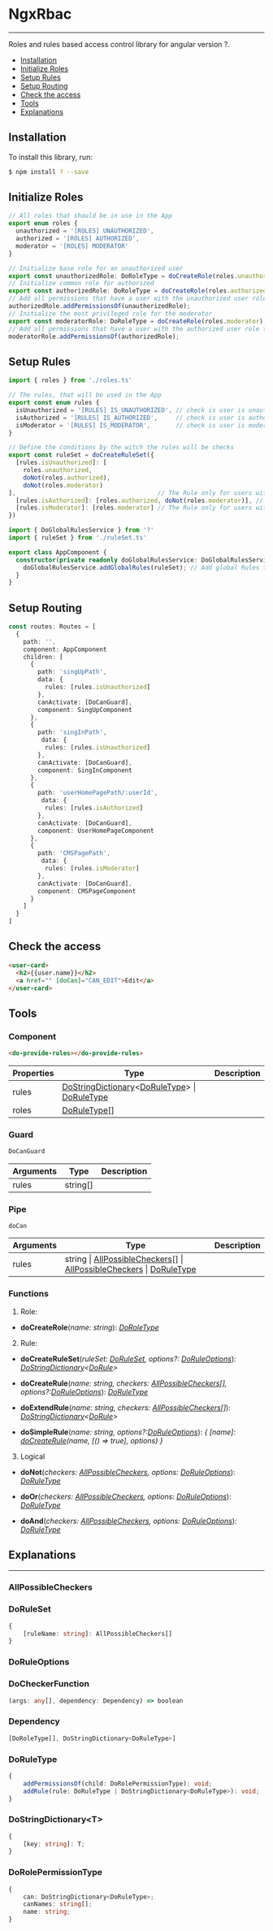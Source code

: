 # NgxRbac
----

Roles and rules based access control library for angular version ?.

* [Installation](#installation)
* [Initialize Roles](#initializeRole)
* [Setup Rules](#setupRules)
* [Setup Routing](#setupRouting)
* [Check the access](#checkTheAccess)
* [Tools](#tools)
* [Explanations](#explanations)


## Installation

To install this library, run:

```bash
$ npm install ? --save 
```

## <a id="initializeRole"></a>Initialize Roles

```ts
// All roles that should be in use in the App
export enum roles {
  unauthorized = '[ROLES] UNAUTHORIZED',
  authorized = '[ROLES] AUTHORIZED',
  moderator = '[ROLES] MODERATOR'
}

// Initialize base role for an unauthorized user  
export const unauthorizedRole: DoRoleType = doCreateRole(roles.unauthorized);
// Initialize common role for authorized 
export const authorizedRole: DoRoleType = doCreateRole(roles.authorized);
// Add all permissions that have a user with the unauthorized user role to the authorized
authorizedRole.addPermissionsOf(unauthorizedRole);
// Initialize the most privileged role for the moderator  
export const moderatorRole: DoRoleType = doCreateRole(roles.moderator);
// Add all permissions that have a user with the authorized user role to the moderator
moderatorRole.addPermissionsOf(authorizedRole);
```

## <a id="setupRules"></a>Setup Rules

```ts
import { roles } from './roles.ts'

// The rules, that will be used in the App
export const enum rules {
  isUnauthorized = '[RULES] IS_UNAUTHORIZED', // check is user is unauthorized 
  isAuthorized = '[RULES] IS_AUTHORIZED',     // check is user is authorized
  isModerator = '[RULES] IS_MODERATOR',       // check is user is moderator
}

// Define the conditions by the witch the rules will be checks   
export const ruleSet = doCreateRuleSet({
  [rules.isUnauthorized]: [
    roles.unauthorized, 
    doNot(roles.authorized), 
    doNot(roles.moderator)
],                                       // The Rule only for users with unauthorized Role
  [rules.isAuthorized]: [roles.authorized, doNot(roles.moderator)], // The Rule only for users with authorized Role
  [rules.isModerator]: [roles.moderator] // The Rule only for users with moderator Role
})
```

```ts
import { DoGlobalRulesService } from '?'
import { ruleSet } from './ruleSet.ts'

export class AppComponent {
  constructor(private readonly doGlobalRulesService: DoGlobalRulesService) {
    doGlobalRulesService.addGlobalRules(ruleSet); // Add global Rules to the pull of global rules  
  }
}
```

## <a id="setupRouting"></a>Setup Routing

```ts
const routes: Routes = [
  {
    path: '',
    component: AppComponent
    children: [
      {
        path: 'singUpPath',
        data: {
          rules: [rules.isUnauthorized]
        },
        canActivate: [DoCanGuard],
        component: SingUpComponent
      },
      {
        path: 'singInPath',
         data: {
          rules: [rules.isUnauthorized]
        },
        canActivate: [DoCanGuard],
        component: SingInComponent
      },
      {
        path: 'userHomePagePath/:userId',
         data: {
          rules: [rules.isAuthorized]
        },
        canActivate: [DoCanGuard],
        component: UserHomePageComponent
      },
      {
        path: 'CMSPagePath',
         data: {
          rules: [rules.isModerator]
        },
        canActivate: [DoCanGuard],
        component: CMSPageComponent
      }
    ]
  }
]
```

## <a id="checkTheAccess"></a>Check the access


```html
<user-card>
  <h2>{{user.name}}</h2>
  <a href="" [doCan]="CAN_EDIT">Edit</a>
</user-card>
```

## Tools
### Component

```html 
<do-provide-rules></do-provide-rules>
```

| Properties | Type | Description |
| --- | --- | --- |
| rules | [DoStringDictionary](#DoStringDictionary)\<[DoRuleType](#DoRuleType)> \| [DoRuleType](#DoRuleType) |  |
| roles | [DoRuleType](#DoRuleType)[] |  |

### Guard

```ts
DoCanGuard
```

| Arguments | Type | Description |
| --- | --- | --- |
| rules | string[] |  |


### Pipe

`doCan`

| Arguments | Type | Description |
| --- | --- | --- |
| rules | string \| [AllPossibleCheckers](#AllPossibleCheckers)[] \| [AllPossibleCheckers](#AllPossibleCheckers) \| [DoRuleType](#DoRuleType) |  |


### Functions

1. Role:

- **doCreateRole**(*name: string*): *[DoRoleType](#DoRoleType)*

2. Rule: 

- **doCreateRuleSet**(*ruleSet: [DoRuleSet](#DoRuleSet), options?: [DoRuleOptions](#DoRuleOptions)*): *[DoStringDictionary](#DoStringDictionary)\<[DoRule](#DoRule)\>*

- <a id="doCreateRule"></a>**doCreateRule**(*name: string, checkers: [AllPossibleCheckers](#AllPossibleCheckers)[], options?:[DoRuleOptions](#DoRuleOptions)*): *[DoRuleType](#DoRuleType)*

- **doExtendRule**(*name: string,  checkers: [AllPossibleCheckers](#AllPossibleCheckers)[]*): *[DoStringDictionary](#DoStringDictionary)\<[DoRule](#DoRule)\>*

- **doSimpleRule**(*name: string, options?:[DoRuleOptions](#DoRuleOptions)*): *{ [name]: [doCreateRule](#doCreateRule)(name, [() => true], options) }*

3. Logical

- **doNot**(*checkers: [AllPossibleCheckers](#AllPossibleCheckers), options: [DoRuleOptions](#DoRuleOptions)*): *[DoRuleType](#DoRuleType)*

- **doOr**(*checkers: [AllPossibleCheckers](#AllPossibleCheckers), options: [DoRuleOptions](#DoRuleOptions)*): *[DoRuleType](#DoRuleType)*

- **doAnd**(*checkers:  [AllPossibleCheckers](#AllPossibleCheckers), options: [DoRuleOptions](#DoRuleOptions)*): *[DoRuleType](#DoRuleType)*

## Explanations
----
### <a id="AllPossibleCheckers"></a>AllPossibleCheckers


### <a id="DoRuleSet"></a>DoRuleSet
```ts
{
    [ruleName: string]: AllPossibleCheckers[]
}
```

### <a id="DoRuleOptions"></a>DoRuleOptions

### <a id="DoCheckerFunction"></a>DoCheckerFunction
```ts
(args: any[], dependency: Dependency) => boolean
```

### <a id="Dependency"></a>Dependency
```ts
[DoRoleType[], DoStringDictionary<DoRuleType>]
```

### <a id="DoRuleType"></a>DoRuleType
```ts
{
    addPermissionsOf(child: DoRolePermissionType): void;
    addRule(rule: DoRuleType | DoStringDictionary<DoRuleType>): void;
}
```


### <a id="DoStringDictionary"></a>DoStringDictionary\<T>
```ts
{
    [key: string]: T;
}
```

### <a id="DoRolePermissionType"></a>DoRolePermissionType
```ts
{
    can: DoStringDictionary<DoRuleType>;
    canNames: string[];
    name: string;
}
```

